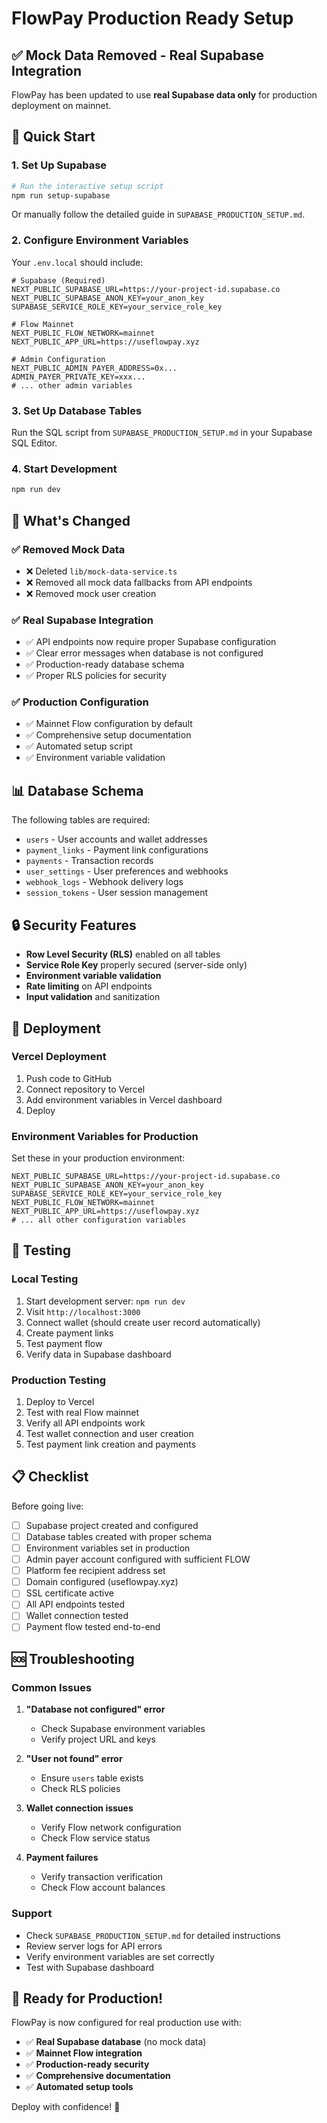 # FlowPay Production Ready Setup

## ✅ Mock Data Removed - Real Supabase Integration

FlowPay has been updated to use **real Supabase data only** for production deployment on mainnet.

## 🚀 Quick Start

### 1. Set Up Supabase

```bash
# Run the interactive setup script
npm run setup-supabase
```

Or manually follow the detailed guide in `SUPABASE_PRODUCTION_SETUP.md`.

### 2. Configure Environment Variables

Your `.env.local` should include:

```env
# Supabase (Required)
NEXT_PUBLIC_SUPABASE_URL=https://your-project-id.supabase.co
NEXT_PUBLIC_SUPABASE_ANON_KEY=your_anon_key
SUPABASE_SERVICE_ROLE_KEY=your_service_role_key

# Flow Mainnet
NEXT_PUBLIC_FLOW_NETWORK=mainnet
NEXT_PUBLIC_APP_URL=https://useflowpay.xyz

# Admin Configuration
NEXT_PUBLIC_ADMIN_PAYER_ADDRESS=0x...
ADMIN_PAYER_PRIVATE_KEY=xxx...
# ... other admin variables
```

### 3. Set Up Database Tables

Run the SQL script from `SUPABASE_PRODUCTION_SETUP.md` in your Supabase SQL Editor.

### 4. Start Development

```bash
npm run dev
```

## 🔧 What's Changed

### ✅ Removed Mock Data
- ❌ Deleted `lib/mock-data-service.ts`
- ❌ Removed all mock data fallbacks from API endpoints
- ❌ Removed mock user creation

### ✅ Real Supabase Integration
- ✅ API endpoints now require proper Supabase configuration
- ✅ Clear error messages when database is not configured
- ✅ Production-ready database schema
- ✅ Proper RLS policies for security

### ✅ Production Configuration
- ✅ Mainnet Flow configuration by default
- ✅ Comprehensive setup documentation
- ✅ Automated setup script
- ✅ Environment variable validation

## 📊 Database Schema

The following tables are required:

- `users` - User accounts and wallet addresses
- `payment_links` - Payment link configurations
- `payments` - Transaction records
- `user_settings` - User preferences and webhooks
- `webhook_logs` - Webhook delivery logs
- `session_tokens` - User session management

## 🔒 Security Features

- **Row Level Security (RLS)** enabled on all tables
- **Service Role Key** properly secured (server-side only)
- **Environment variable validation**
- **Rate limiting** on API endpoints
- **Input validation** and sanitization

## 🚀 Deployment

### Vercel Deployment

1. Push code to GitHub
2. Connect repository to Vercel
3. Add environment variables in Vercel dashboard
4. Deploy

### Environment Variables for Production

Set these in your production environment:

```env
NEXT_PUBLIC_SUPABASE_URL=https://your-project-id.supabase.co
NEXT_PUBLIC_SUPABASE_ANON_KEY=your_anon_key
SUPABASE_SERVICE_ROLE_KEY=your_service_role_key
NEXT_PUBLIC_FLOW_NETWORK=mainnet
NEXT_PUBLIC_APP_URL=https://useflowpay.xyz
# ... all other configuration variables
```

## 🧪 Testing

### Local Testing

1. Start development server: `npm run dev`
2. Visit `http://localhost:3000`
3. Connect wallet (should create user record automatically)
4. Create payment links
5. Test payment flow
6. Verify data in Supabase dashboard

### Production Testing

1. Deploy to Vercel
2. Test with real Flow mainnet
3. Verify all API endpoints work
4. Test wallet connection and user creation
5. Test payment link creation and payments

## 📋 Checklist

Before going live:

- [ ] Supabase project created and configured
- [ ] Database tables created with proper schema
- [ ] Environment variables set in production
- [ ] Admin payer account configured with sufficient FLOW
- [ ] Platform fee recipient address set
- [ ] Domain configured (useflowpay.xyz)
- [ ] SSL certificate active
- [ ] All API endpoints tested
- [ ] Wallet connection tested
- [ ] Payment flow tested end-to-end

## 🆘 Troubleshooting

### Common Issues

1. **"Database not configured" error**
   - Check Supabase environment variables
   - Verify project URL and keys

2. **"User not found" error**
   - Ensure `users` table exists
   - Check RLS policies

3. **Wallet connection issues**
   - Verify Flow network configuration
   - Check Flow service status

4. **Payment failures**
   - Verify transaction verification
   - Check Flow account balances

### Support

- Check `SUPABASE_PRODUCTION_SETUP.md` for detailed instructions
- Review server logs for API errors
- Verify environment variables are set correctly
- Test with Supabase dashboard

## 🎉 Ready for Production!

FlowPay is now configured for real production use with:

- ✅ **Real Supabase database** (no mock data)
- ✅ **Mainnet Flow integration**
- ✅ **Production-ready security**
- ✅ **Comprehensive documentation**
- ✅ **Automated setup tools**

Deploy with confidence! 🚀
